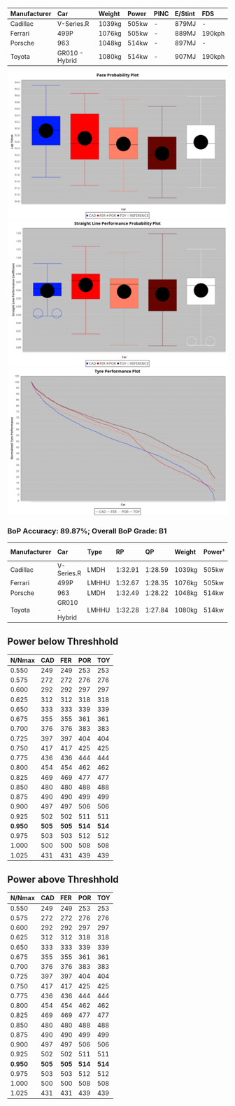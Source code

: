 |Manufacturer|Car|Weight|Power|PINC|E/Stint|FDS|
|:-|:-|:-|:-|:-|:-|:-|
|Cadillac|V-Series.R|1039kg|505kw|-|879MJ|-|
|Ferrari|499P|1076kg|505kw|-|889MJ|190kph|
|Porsche|963|1048kg|514kw|-|897MJ|-|
|Toyota|GR010 - Hybrid|1080kg|514kw|-|907MJ|190kph|

![PACECHART](./IMG/OFFICIAL.png)
![STRAIGHTLINEPERFORMANCECHART](./IMG/OFFICIAL_sp.png)
![TYREPERFORMANCECHART](./IMG/OFFICIAL_tw.png)

### BoP Accuracy: 89.87%; Overall BoP Grade: B1
|Manufacturer|Car|Type|RP|QP|Weight|Power¹|Threshhold|PINC|Power²|E/Stint|AVG Vmax|FDS|RDLC|L/Stint|BOP-Grade|ModelAccuracy|ModelPoints|Match%|
|:-|:-|:-|:-|:-|:-|:-|:-|:-|:-|:-|:-|:-|:-|:-|:-|:-|:-|:-|
|Cadillac|V-Series.R|LMDH|1:32.91|1:28.59|1039kg|505kw|0.0kph|-|505kw|879MJ|326.46kph|-|1.03|41|+C2|98.38%|1765|74.15%|
|Ferrari|499P|LMHHU|1:32.67|1:28.35|1076kg|505kw|0.0kph|-|505kw|889MJ|327.10kph|190kph|1.02|41|~A1|92.24%|2247|100.00%|
|Porsche|963|LMDH|1:32.49|1:28.22|1048kg|514kw|0.0kph|-|514kw|897MJ|327.50kph|-|1.02|41|~A1|96.81%|5438|95.85%|
|Toyota|GR010 - Hybrid|LMHHU|1:32.28|1:27.84|1080kg|514kw|0.0kph|-|514kw|907MJ|325.73kph|190kph|1.02|41|-B1|86.04%|1751|89.46%|

## Power below Threshhold
|N/Nmax|CAD|FER|POR|TOY|
|:-|:-|:-|:-|:-|
|0.550|249|249|253|253|
|0.575|272|272|276|276|
|0.600|292|292|297|297|
|0.625|312|312|318|318|
|0.650|333|333|339|339|
|0.675|355|355|361|361|
|0.700|376|376|383|383|
|0.725|397|397|404|404|
|0.750|417|417|425|425|
|0.775|436|436|444|444|
|0.800|454|454|462|462|
|0.825|469|469|477|477|
|0.850|480|480|488|488|
|0.875|490|490|499|499|
|0.900|497|497|506|506|
|0.925|502|502|511|511|
|**0.950**|**505**|**505**|**514**|**514**|
|0.975|503|503|512|512|
|1.000|500|500|508|508|
|1.025|431|431|439|439|

## Power above Threshhold
|N/Nmax|CAD|FER|POR|TOY|
|:-|:-|:-|:-|:-|
|0.550|249|249|253|253|
|0.575|272|272|276|276|
|0.600|292|292|297|297|
|0.625|312|312|318|318|
|0.650|333|333|339|339|
|0.675|355|355|361|361|
|0.700|376|376|383|383|
|0.725|397|397|404|404|
|0.750|417|417|425|425|
|0.775|436|436|444|444|
|0.800|454|454|462|462|
|0.825|469|469|477|477|
|0.850|480|480|488|488|
|0.875|490|490|499|499|
|0.900|497|497|506|506|
|0.925|502|502|511|511|
|**0.950**|**505**|**505**|**514**|**514**|
|0.975|503|503|512|512|
|1.000|500|500|508|508|
|1.025|431|431|439|439|
